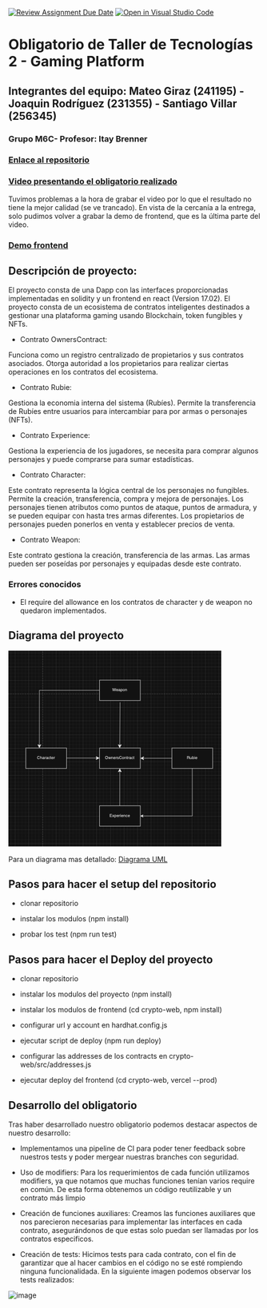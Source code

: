 [![Review Assignment Due Date](https://classroom.github.com/assets/deadline-readme-button-24ddc0f5d75046c5622901739e7c5dd533143b0c8e959d652212380cedb1ea36.svg)](https://classroom.github.com/a/B8-f4DG0)
[![Open in Visual Studio Code](https://classroom.github.com/assets/open-in-vscode-718a45dd9cf7e7f842a935f5ebbe5719a5e09af4491e668f4dbf3b35d5cca122.svg)](https://classroom.github.com/online_ide?assignment_repo_id=12461672&assignment_repo_type=AssignmentRepo)

# Obligatorio de Taller de Tecnologías 2 - Gaming Platform

## Integrantes del equipo: Mateo Giraz (241195) - Joaquin Rodríguez (231355) - Santiago Villar (256345)
### Grupo M6C- Profesor: Itay Brenner

### [Enlace al repositorio](https://github.com/TallerTecnologias2/obligatorio-2023-02-giraz-rodriguez-villar-1)
### [Video presentando el obligatorio realizado](https://www.youtube.com/watch?v=CBhjbTMVV1Q&ab_channel=MateoGiraz)
Tuvimos problemas a la hora de grabar el video por lo que el resultado no tiene la mejor calidad (se ve trancado). En vista de la cercanía a la entrega, solo pudimos volver a grabar la demo de frontend, que es la última parte del video.
### [Demo frontend](https://crypto.giraz.xyz/)
## Descripción de proyecto:

El proyecto consta de una Dapp con las interfaces proporcionadas implementadas en solidity y un frontend en react (Version 17.02).
El proyecto consta de un ecosistema de contratos inteligentes destinados a gestionar una plataforma gaming usando Blockchain, token fungibles y NFTs.

- Contrato OwnersContract:

Funciona como un registro centralizado de propietarios y sus contratos asociados.
Otorga autoridad a los propietarios para realizar ciertas operaciones en los contratos del ecosistema.

- Contrato Rubie:

Gestiona la economia interna del sistema (Rubíes).
Permite la transferencia de Rubíes entre usuarios para intercambiar para por armas o personajes (NFTs).

- Contrato Experience: 

Gestiona la experiencia  de los jugadores, se necesita para comprar algunos personajes y puede comprarse para sumar estadísticas.

- Contrato Character:

Este contrato representa la lógica central de los personajes no fungibles. Permite la creación, transferencia, compra y mejora de personajes.
Los personajes tienen atributos como puntos de ataque, puntos de armadura, y se pueden equipar con hasta tres armas diferentes.
Los propietarios de personajes pueden ponerlos en venta y establecer precios de venta.

- Contrato Weapon:

Este contrato gestiona la creación, transferencia de las armas.
Las armas pueden ser poseídas por personajes y equipadas desde este contrato.


### Errores conocidos

- El require del allowance en los contratos de character y de weapon no quedaron implementados.
  

## Diagrama del proyecto

![Alt text](<Captura de pantalla 2023-11-30 a la(s) 17.08.13.png>)

Para un diagrama mas detallado:
[Diagrama UML](https://viewer.diagrams.net/?tags=%7B%7D&highlight=0000ff&edit=_blank&layers=1&nav=1&title=UML-Taller.drawio#Uhttps%3A%2F%2Fdrive.google.com%2Fuc%3Fid%3D1G9mo3vzLXgGcXj_GnnwxDneKImphGFiZ%26export%3Ddownload)
  

## Pasos para hacer el setup del repositorio

- clonar repositorio

- instalar los modulos (npm install)

- probar los test (npm run test)

## Pasos para hacer el Deploy del proyecto

- clonar repositorio

- instalar los modulos del proyecto (npm install)

- instalar los modulos de frontend (cd crypto-web, npm install)

- configurar url y account en hardhat.config.js

- ejecutar script de deploy (npm run deploy)

- configurar las addresses de los contracts en crypto-web/src/addresses.js

- ejecutar deploy del frontend (cd crypto-web, vercel --prod)

## Desarrollo del obligatorio

Tras haber desarrollado nuestro obligatorio podemos destacar aspectos de nuestro desarrollo:

- Implementamos una pipeline de CI para poder tener feedback sobre nuestros tests y poder mergear nuestras branches con seguridad.
  
- Uso de modifiers: Para los requerimientos de cada función utilizamos modifiers, ya que notamos que muchas funciones tenían varios require en común. De esta forma obtenemos un código reutilizable y un contrato más limpio

- Creación de funciones auxiliares: Creamos las funciones auxiliares que nos parecieron necesarias para implementar las interfaces en cada contrato, asegurándonos de que estas solo puedan ser llamadas por los contratos especificos.

- Creación de tests: Hicimos tests para cada contrato, con el fin de garantizar que al hacer cambios en el código no se esté rompiendo ninguna funcionalidada. En la siguiente imagen podemos observar los tests realizados:
<img width="367" alt="image" src="https://github.com/TallerTecnologias2/obligatorio-2023-02-giraz-rodriguez-villar-1/assets/91506401/34b2a667-ac47-4a00-bbc7-410fcd61ca64">

